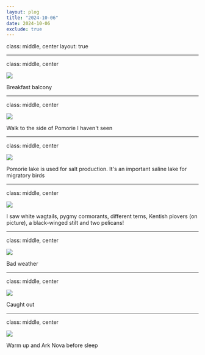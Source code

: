 ```yaml
---
layout: plog
title: "2024-10-06"
date: 2024-10-06
exclude: true
---
```


class: middle, center
layout: true

---

class: middle, center

<img class="plog-picture" src="{{ site.baseurl }}/img/plog/2024-10-06/01.jpg" />

Breakfast balcony

---

class: middle, center

<img class="plog-picture" src="{{ site.baseurl }}/img/plog/2024-10-06/02.jpg" />

Walk to the side of Pomorie I haven't seen

---

class: middle, center

<img class="plog-picture" src="{{ site.baseurl }}/img/plog/2024-10-06/03.jpg" />

Pomorie lake is used for salt production. It's an important saline lake for migratory birds

---

class: middle, center

<img class="plog-picture" src="{{ site.baseurl }}/img/plog/2024-10-06/04.png" />

I saw white wagtails, pygmy cormorants, different terns, Kentish plovers (on picture), a black-winged stilt and two pelicans!

---

class: middle, center

<img class="plog-picture" src="{{ site.baseurl }}/img/plog/2024-10-06/05.jpg" />

Bad weather 

---

class: middle, center

<img class="plog-picture" src="{{ site.baseurl }}/img/plog/2024-10-06/06.jpg" />

Caught out

---

class: middle, center

<img class="plog-picture" src="{{ site.baseurl }}/img/plog/2024-10-06/07.jpg" />

Warm up and Ark Nova before sleep

